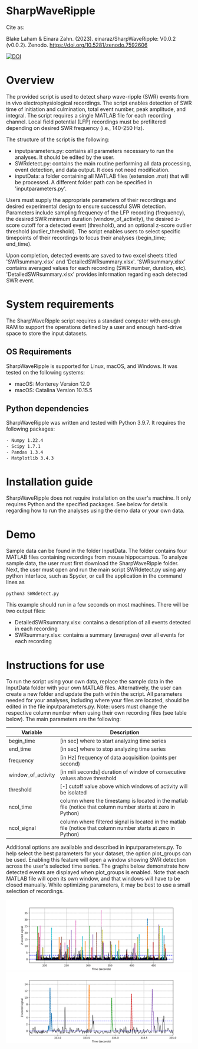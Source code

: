 # SharpWaveRipple

Cite as:

Blake Laham & Einara Zahn. (2023). einaraz/SharpWaveRipple: V0.0.2 (v0.0.2). Zenodo. https://doi.org/10.5281/zenodo.7592606

[![DOI](https://zenodo.org/badge/459619241.svg)](https://zenodo.org/badge/latestdoi/459619241)


# Overview
The provided script is used to detect sharp wave-ripple (SWR) events from in vivo electrophysiological recordings. The script enables detection of SWR time of initiation and culmination, total event number, peak amplitude, and integral. The script requires a single MATLAB file for each recording channel. Local field potential (LFP) recordings must be prefiltered depending on desired SWR frequency (i.e., 140-250 Hz). 

The structure of the script is the following:
 - inputparameters.py: contains all parameters necessary to run the analyses. It should be edited by the user.
 - SWRdetect.py: contains the main routine performing all data processing, event detection, and data output. It does not need modification.
 - inputData: a folder containing all MATLAB files (extension .mat) that will be processed. A different folder path can be specified in 'inputparameters.py'.
 
Users must supply the appropriate parameters of their recordings and desired experimental design to ensure successful SWR detection. Parameters include sampling frequency of the LFP recording (frequency), the desired SWR minimum duration (window_of_activity), the desired z-score cutoff for a detected event (threshold), and an optional z-score outlier threshold (outlier_threshold). The script enables users to select specific timepoints of their recordings to focus their analyses (begin_time; end_time). 

Upon completion, detected events are saved to two excel sheets titled 'SWRsummary.xlsx' and 'DetailedSWRsummary.xlsx'. 'SWRsummary.xlsx' contains averaged values for each recording (SWR number, duration, etc). 'DetailedSWRsummary.xlsx' provides information regarding each detected SWR event.

# System requirements

The SharpWaveRipple script requires a standard computer with enough RAM to support the operations defined by a user and enough hard-drive space to store the input datasets.

## OS Requirements
SharpWaveRipple is supported for Linux, macOS, and Windows. It was tested on the following systems:
- macOS: Monterey Version 12.0
- macOS: Catalina Version 10.15.5

## Python dependencies
SharpWaveRipple was written and tested with Python 3.9.7. It requires the following packages: 
```
- Numpy 1.22.4
- Scipy 1.7.1
- Pandas 1.3.4
- Matplotlib 3.4.3
```
# Installation guide
SharpWaveRipple does not require installation on the user's machine. It only requires Python and the specified packages. See below for details regarding how to run the analyses using the demo data or your own data.

# Demo 

Sample data can be found in the folder InputData. The folder contains four MATLAB files containing recordings from mouse hippocampus. 
To analyze sample data, the user must first download the SharpWaveRipple folder. Next, the user must open and run the main script SWRdetect.py using any python interface, such as Spyder, or call the application in the command lines as
```
python3 SWRdetect.py
```
This example should run in a few seconds on most machines. There will be two output files:
- DetailedSWRsummary.xlsx: contains a description of all events detected in each recording 
- SWRsummary.xlsx: contains a summary (averages) over all events for each recording

# Instructions for use

To run the script using your own data, replace the sample data in the InputData folder with your own MATLAB files. Alternatively, the user can create a new folder and update the path within the script. All parameters needed for your analyses, including where your files are located, should be edited in the file inputparameters.py. Note: users must change the respective column number when using their own recording files (see table below). The main parameters are the following:

| Variable | Description |
| --- | ----------- |
| begin_time| [in sec] where to start analyzing time series |
| end_time | [in sec] where to stop analyzing time series |
| frequency | [in Hz] frequency of data acquisition (points per second) |
| window_of_activity| [in mili seconds] duration of window of consecutive values above threshold|
| threshold | [-] cutoff value above which windows of activity will be isolated |
| ncol_time | column where the timestamp is located in the matlab file (notice that column number starts at zero in Python)|
| ncol_signal | column where filtered signal is located in the matlab file (notice that column number starts at zero in Python)|
 
Additional options are available and described in inputparameters.py. To help select the best parameters for your dataset, the option plot_groups can be used. Enabling this feature will open a window showing SWR detection across the user's selected time series. The graphs below demonstrate how detected events are displayed when plot_groups is enabled. Note that each MATLAB file will open its own window, and that windows will have to be closed manually. While optimizing parameters, it may be best to use a small selection of recordings.

![SWR](Fig1.png)
![SWR](Fig2.png)


